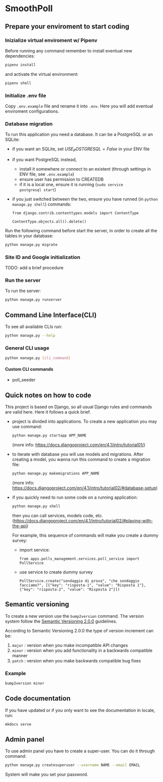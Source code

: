 # SmoothPoll

## Prepare your enviroment to start coding

### Inizialize virtual enviroment w/ Pipenv

Before running any command remember to install eventual new dependencies:
```bash
pipenv install  
```

and activate the virtual environment:

```bash
pipenv shell  
```

### Initialize .env file

Copy ```.env.example``` file and rename it into ```.env```. Here you will add eventual enviroment configurations.

### Database migration

To run this application you need a database. It can be a PostgreSQL or an SQLite:

- if you want an SQLite, set $USE_POSTGRESQL=False$ in your ENV file
- if you want PostgreSQL instead, 
  - install it somewhere or connect to an existent (through settings in ENV file, see ```.env.example```)
  - ensure user has permission to CREATEDB
  - if it is a local one, ensure it is running (<code>sudo service postgresql start</code>)
- if you just switched between the two, ensure you have runned (in ```python manage.py shell```) commands:

      from django.contrib.contenttypes.models import ContentType

      ContentType.objects.all().delete()


Run the following command before start the server, in order to create all the tables in your database:

```bash
python manage.py migrate  
```

### Site ID and Google initialization

TODO: add a brief procedure

### Run the server
To run the server:
```bash
python manage.py runserver  
```
## Command Line Interface(CLI)
To see all available CLIs run:
```bash
python manage.py --help 
```
### General CLI usage
```bash
python manage.py [cli_command]
```
#### Custom CLI commands
- poll_seeder
## Quick notes on how to code

This project is based on Django, so all usual Django rules and commands are valid here. Here it follows a quick brief.

-   project is divided into applications. To create a new application you may use command: 
    ```bash
    python manage.py startapp APP_NAME
    ```

    (more info: https://docs.djangoproject.com/en/4.1/intro/tutorial01/)

-   to iterate with database you will use models and migrations. After creating a model, you wanna run this command to create a migration file:

    ```bash
    python manage.py makemigrations APP_NAME
    ```

    (more info: https://docs.djangoproject.com/en/4.1/intro/tutorial02/#database-setup)

-   if you quickly need to run some code on a running application:

    ```bash
    python manage.py shell
    ```

    then you can call services, models code, etc.
    (https://docs.djangoproject.com/en/4.1/intro/tutorial02/#playing-with-the-api)

    For example, this sequence of commands will make you create a dummy survey:
    -   import service:
        ```
        from apps.polls_management.services.poll_service import PollService
        ```
    -   use service to create dummy survey
        ```
        PollService.create("sondaggio di prova", "che sondaggio facciamo?", [{"key": "risposta-1", "value": "Risposta 1"}, {"key": "risposta-2", "value": "Risposta 2"}])
        ```
## Semantic versioning
To create a new version use the `bump2version` command. The version system follow the [Semantic Versioning 2.0.0](https://semver.org/#semantic-versioning-200) guidelines.

According to Semantic Versioning 2.0.0 the type of version increment can be:
1. `major` : version when you make incompatible API changes
1. `minor` : version when you add functionality in a backwards compatible manner
1. `patch` : version when you make backwards compatible bug fixes

### Example
```bash
bump2version minor
```

## Code documentation
If you have updated or if you only want to see the documentation in locale, run:
```bash
mkdocs serve
```


## Admin panel

To use admin panel you have to create a super-user. You can do it through command:

```bash
python manage.py createsuperuser --username NAME --email EMAIL
```

System will make you set your password.

